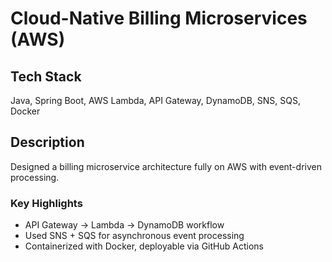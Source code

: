 # Cloud-Native Billing Microservices (AWS)

## Tech Stack
Java, Spring Boot, AWS Lambda, API Gateway, DynamoDB, SNS, SQS, Docker

## Description
Designed a billing microservice architecture fully on AWS with event-driven processing.

### Key Highlights
- API Gateway → Lambda → DynamoDB workflow
- Used SNS + SQS for asynchronous event processing
- Containerized with Docker, deployable via GitHub Actions